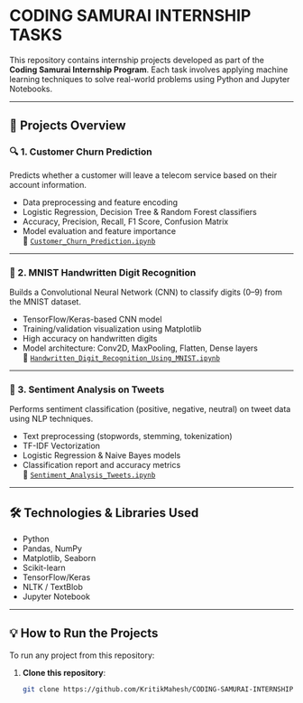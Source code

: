 #  CODING SAMURAI INTERNSHIP TASKS

This repository contains internship projects developed as part of the **Coding Samurai Internship Program**. Each task involves applying machine learning techniques to solve real-world problems using Python and Jupyter Notebooks.

---

## 📁 Projects Overview

### 🔍 1. Customer Churn Prediction
Predicts whether a customer will leave a telecom service based on their account information.

- Data preprocessing and feature encoding
- Logistic Regression, Decision Tree & Random Forest classifiers
- Accuracy, Precision, Recall, F1 Score, Confusion Matrix
- Model evaluation and feature importance  
📄 [`Customer_Churn_Prediction.ipynb`](https://github.com/KritikMahesh/CODING-SAMURAI-INTERNSHIP-TASK/blob/main/Customer%20Churn%20Prediction/Customer_Churn_Prediction.ipynb)

---

### 🧠 2. MNIST Handwritten Digit Recognition
Builds a Convolutional Neural Network (CNN) to classify digits (0–9) from the MNIST dataset.

- TensorFlow/Keras-based CNN model
- Training/validation visualization using Matplotlib
- High accuracy on handwritten digits
- Model architecture: Conv2D, MaxPooling, Flatten, Dense layers  
📄 [`Handwritten_Digit_Recognition_Using_MNIST.ipynb`](https://github.com/KritikMahesh/CODING-SAMURAI-INTERNSHIP-TASK/blob/main/MNIST-Handwritten-Digit-Recognition/notebooks/Handwritten_Digit_Recognition_Using_MNIST.ipynb)

---

### 💬 3. Sentiment Analysis on Tweets
Performs sentiment classification (positive, negative, neutral) on tweet data using NLP techniques.

- Text preprocessing (stopwords, stemming, tokenization)
- TF-IDF Vectorization
- Logistic Regression & Naive Bayes models
- Classification report and accuracy metrics  
📄 [`Sentiment_Analysis_Tweets.ipynb`](https://github.com/KritikMahesh/CODING-SAMURAI-INTERNSHIP-TASK/blob/main/Sentiment%20Analysis%20on%20Tweets/Sentiment_Analysis_Tweets.ipynb)

---

## 🛠️ Technologies & Libraries Used

- Python
- Pandas, NumPy
- Matplotlib, Seaborn
- Scikit-learn
- TensorFlow/Keras
- NLTK / TextBlob
- Jupyter Notebook

---

## 💡 How to Run the Projects

To run any project from this repository:

1. **Clone this repository**:
   ```bash
   git clone https://github.com/KritikMahesh/CODING-SAMURAI-INTERNSHIP-TASK.git

